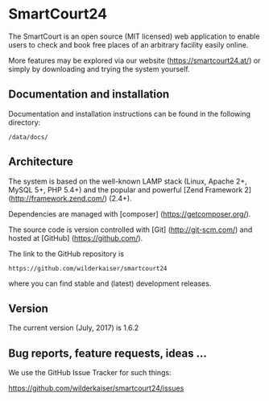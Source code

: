 # SmartCourt24

The SmartCourt is an open source (MIT licensed) web application to enable users to check and book free places of
an arbitrary facility easily online.

More features may be explored via our website (https://smartcourt24.at/) or simply by downloading and trying the system
yourself.

## Documentation and installation

Documentation and installation instructions can be found in the following directory:

```
/data/docs/
```

## Architecture

The system is based on the well-known LAMP stack (Linux, Apache 2+, MySQL 5+, PHP 5.4+) and the popular and powerful
[Zend Framework 2] (http://framework.zend.com/) (2.4+).

Dependencies are managed with [composer] (https://getcomposer.org/).

The source code is version controlled with [Git] (http://git-scm.com/) and hosted at [GitHub] (https://github.com/).

The link to the GitHub repository is

```
https://github.com/wilderkaiser/smartcourt24
```

where you can find stable and (latest) development releases.

## Version

The current version (July, 2017) is 1.6.2


## Bug reports, feature requests, ideas ...

We use the GitHub Issue Tracker for such things:

https://github.com/wilderkaiser/smartcourt24/issues
